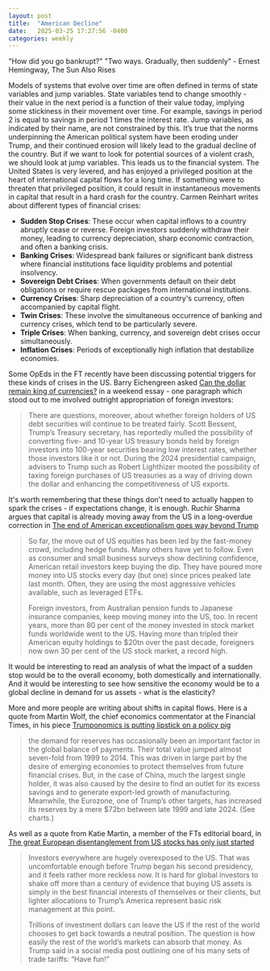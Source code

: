 ```yaml
---
layout: post
title:  "American Decline"
date:   2025-03-25 17:27:56 -0400
categories: weekly 
---
```


"How did you go bankrupt?" "Two ways. Gradually, then suddenly" - Ernest Hemingway, The Sun Also Rises

Models of systems that evolve over time are often defined in terms of state variables and jump variables. State variables tend to change smoothly - their value in the next period is a function of their value today, implying some stickiness in their movement over time. For example, savings in period 2 is equal to savings in period 1 times the interest rate. Jump variables, as indicated by their name, are not constrained by this. It’s true that the norms underpinning the American political system have been eroding under Trump, and their continued erosion will likely lead to the gradual decline of the country. But if we want to look for potential sources of a violent crash, we should look at jump variables. This leads us to the financial system. The United States is very levered, and has enjoyed a privileged position at the heart of international capital flows for a long time. If something were to threaten that privileged position, it could result in instantaneous movements in capital that result in a hard crash for the country. Carmen Reinhart writes about different types of financial crises:

- **Sudden Stop Crises**: These occur when capital inflows to a country abruptly cease or reverse. Foreign investors suddenly withdraw their money, leading to currency depreciation, sharp economic contraction, and often a banking crisis.
- **Banking Crises**: Widespread bank failures or significant bank distress where financial institutions face liquidity problems and potential insolvency.
- **Sovereign Debt Crises**: When governments default on their debt obligations or require rescue packages from international institutions.
- **Currency Crises**: Sharp depreciation of a country's currency, often accompanied by capital flight.
- **Twin Crises**: These involve the simultaneous occurrence of banking and currency crises, which tend to be particularly severe.
- **Triple Crises**: When banking, currency, and sovereign debt crises occur simultaneously.
- **Inflation Crises**: Periods of exceptionally high inflation that destabilize economies.

Some OpEds in the FT recently have been discussing potential triggers for these kinds of crises in the US. Barry Eichengreen asked [Can the dollar remain king of currencies?]( https://on.ft.com/4kM0cAz) in a weekend essay - one paragraph which stood out to me involved outright appropriation of foreign investors:

> There are questions, moreover, about whether foreign holders of US debt securities will continue to be treated fairly. Scott Bessent, Trump’s Treasury secretary, has reportedly mulled the possibility of converting five- and 10-year US treasury bonds held by foreign investors into 100-year securities bearing low interest rates, whether those investors like it or not. During the 2024 presidential campaign, advisers to Trump such as Robert Lighthizer mooted the possibility of taxing foreign purchases of US treasuries as a way of driving down the dollar and enhancing the competitiveness of US exports.

It's worth remembering that these things don't need to actually happen to spark the crises - if expectations change, it is enough. Ruchir Sharma argues that capital is already moving away from the US in a long-overdue correction in [The end of American exceptionalism goes way beyond Trump](https://on.ft.com/4bXZcp9)

> So far, the move out of US equities has been led by the fast-money crowd, including hedge funds. Many others have yet to follow. Even as consumer and small business surveys show declining confidence, American retail investors keep buying the dip. They have poured more money into US stocks every day (but one) since prices peaked late last month. Often, they are using the most aggressive vehicles available, such as leveraged ETFs.
> 
> Foreign investors, from Australian pension funds to Japanese insurance companies, keep moving money into the US, too. In recent years, more than 80 per cent of the money invested in stock market funds worldwide went to the US. Having more than tripled their American equity holdings to $20tn over the past decade, foreigners now own 30 per cent of the US stock market, a record high.

It would be interesting to read an analysis of what the impact of a sudden stop would be to the overall economy, both domestically and internationally. And it would be interesting to see how sensitive the economy would be to a global decline in demand for us assets - what is the elasticity? 


More and more people are writing about shifts in capital flows. Here is a quote from Martin Wolf, the chief economics commentator at the Financial Times, in his piece [Trumponomics is putting lipstick on a policy pig](https://on.ft.com/4j6iX01)

> the demand for reserves has occasionally been an important factor in the global balance of payments. Their total value jumped almost seven-fold from 1999 to 2014. This was driven in large part by the desire of emerging economies to protect themselves from future financial crises. But, in the case of China, much the largest single holder, it was also caused by the desire to find an outlet for its excess savings and to generate export-led growth of manufacturing. Meanwhile, the Eurozone, one of Trump’s other targets, has increased its reserves by a mere $72bn between late 1999 and late 2024. (See charts.)


As well as a quote from Katie Martin, a member of the FTs editorial board, in [The great European disentanglement from US stocks has only just started](https://on.ft.com/4cag8sh)

> Investors everywhere are hugely overexposed to the US. That was uncomfortable enough before Trump began his second presidency, and it feels rather more reckless now. It is hard for global investors to shake off more than a century of evidence that buying US assets is simply in the best financial interests of themselves or their clients, but lighter allocations to Trump’s America represent basic risk management at this point.
> 
> Trillions of investment dollars can leave the US if the rest of the world chooses to get back towards a neutral position. The question is how easily the rest of the world’s markets can absorb that money. As Trump said in a social media post outlining one of his many sets of trade tariffs: “Have fun!”



